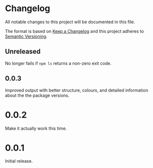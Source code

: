 # Changelog
All notable changes to this project will be documented in this file.

The format is based on [Keep a Changelog](http://keepachangelog.com/en/1.0.0/)
and this project adheres to [Semantic Versioning](http://semver.org/spec/v2.0.0.html).

## Unreleased

No longer fails if `npm ls` returns a non-zero exit code.

## 0.0.3

Improved output with better structure, colours, and detailed information about the the package versions.

# 0.0.2

Make it actually work this time.

# 0.0.1

Initial release.
